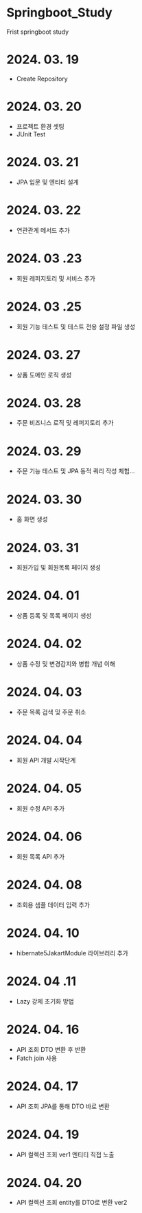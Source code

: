 # Springboot_Study
Frist springboot study

# 2024. 03. 19 
- Create Repository

# 2024. 03. 20
- 프로젝트 환경 셋팅
- JUnit Test

# 2024. 03. 21
- JPA 입문 및 엔티티 설계

# 2024. 03. 22
- 연관관계 메서드 추가

# 2024. 03 .23
- 회원 레퍼지토리 및 서비스 추가

# 2024. 03 .25
- 회원 기능 테스트 및 테스트 전용 설정 파일 생성

# 2024. 03. 27
- 상품 도메인 로직 생성

# 2024. 03. 28
- 주문 비즈니스 로직 및 레퍼지토리 추가

# 2024. 03. 29
- 주문 기능 테스트 및 JPA 동적 쿼리 작성 체험...

# 2024. 03. 30
- 홈 화면 생성

# 2024. 03. 31
- 회원가입 및 회원목록 페이지 생성

# 2024. 04. 01
- 상품 등록 및 목록 페이지 생성

# 2024. 04. 02
- 상품 수정 및 변경감지와 병합 개념 이해

# 2024. 04. 03
- 주문 목록 검색 및 주문 취소

# 2024. 04. 04
- 회원 API 개발 시작단계

# 2024. 04. 05
- 회원 수정 API 추가

# 2024. 04. 06
- 회원 목록 API 추가

# 2024. 04. 08
- 조회용 샘플 데이터 입력 추가

# 2024. 04. 10
- hibernate5JakartModule 라이브러리 추가

# 2024. 04 .11
- Lazy 강제 초기화 방법

# 2024. 04. 16
- API 조회 DTO 변환 후 반환
- Fatch join 사용

# 2024. 04. 17
- API 조회 JPA를 통해 DTO 바로 변환

# 2024. 04. 19
- API 컬렉션 조회 ver1 엔티티 직접 노출

# 2024. 04. 20
- API 컬렉션 조회 entity를 DTO로 변환 ver2
